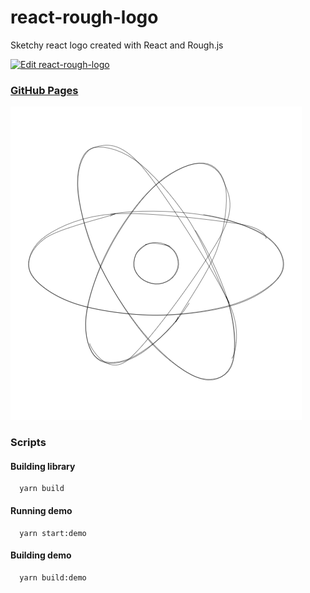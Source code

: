 # react-rough-logo

Sketchy react logo created with React and Rough.js

[![Edit react-rough-logo](https://codesandbox.io/static/img/play-codesandbox.svg)](https://codesandbox.io/s/8n4q4w574l)

### [GitHub Pages][ghpages]

![sketchy react logo][logo]

[ghpages]: https://hasparus.github.io/react-rough-logo/
[logo]: ./image.png

### Scripts

#### Building library

```
  yarn build
```

#### Running demo

```
  yarn start:demo
```

#### Building demo

```
  yarn build:demo
```
